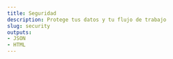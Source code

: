 ```yaml
---
title: Seguridad
description: Protege tus datos y tu flujo de trabajo
slug: security
outputs:
- JSON
- HTML
---
```




